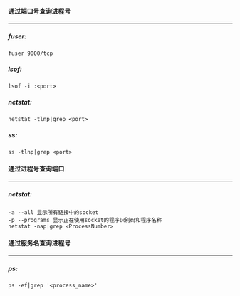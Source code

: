 #### 通过端口号查询进程号

---

##### fuser:

```
fuser 9000/tcp
```

##### lsof:

```
lsof -i :<port>
```

##### netstat:

```
netstat -tlnp|grep <port>
```

##### ss:

```
ss -tlnp|grep <port>
```

#### 通过进程号查询端口

---

##### netstat:

```
-a --all 显示所有链接中的socket
-p --programs 显示正在使用socket的程序识别码和程序名称
netstat -nap|grep <ProcessNumber>
```

#### 通过服务名查询进程号

---

##### ps:

```
ps -ef|grep '<process_name>'
```

